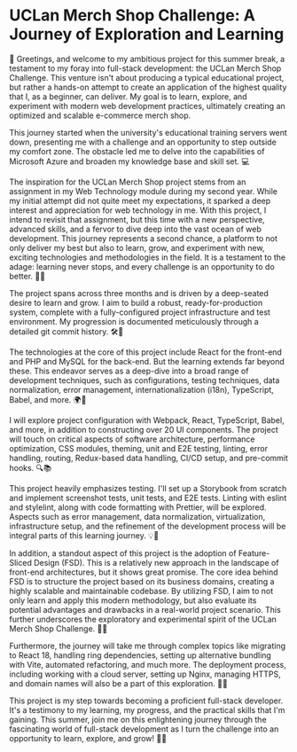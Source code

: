 # UCLan Merch Shop Challenge: A Journey of Exploration and Learning

🚀 Greetings, and welcome to my ambitious project for this summer break, a testament to my foray into full-stack development: the UCLan Merch Shop Challenge. This venture isn't about producing a typical educational project, but rather a hands-on attempt to create an application of the highest quality that I, as a beginner, can deliver. My goal is to learn, explore, and experiment with modern web development practices, ultimately creating an optimized and scalable e-commerce merch shop.

This journey started when the university's educational training servers went down, presenting me with a challenge and an opportunity to step outside my comfort zone. The obstacle led me to delve into the capabilities of Microsoft Azure and broaden my knowledge base and skill set. 💻

The inspiration for the UCLan Merch Shop project stems from an assignment in my Web Technology module during my second year. While my initial attempt did not quite meet my expectations, it sparked a deep interest and appreciation for web technology in me. With this project, I intend to revisit that assignment, but this time with a new perspective, advanced skills, and a fervor to dive deep into the vast ocean of web development. This journey represents a second chance, a platform to not only deliver my best but also to learn, grow, and experiment with new, exciting technologies and methodologies in the field. It is a testament to the adage: learning never stops, and every challenge is an opportunity to do better. 🌟🚀

The project spans across three months and is driven by a deep-seated desire to learn and grow. I aim to build a robust, ready-for-production system, complete with a fully-configured project infrastructure and test environment. My progression is documented meticulously through a detailed git commit history. 🛠️🔧

The technologies at the core of this project include React for the front-end and PHP and MySQL for the back-end. But the learning extends far beyond these. This endeavor serves as a deep-dive into a broad range of development techniques, such as configurations, testing techniques, data normalization, error management, internationalization (i18n), TypeScript, Babel, and more. 🌍👏

I will explore project configuration with Webpack, React, TypeScript, Babel, and more, in addition to constructing over 20 UI components. The project will touch on critical aspects of software architecture, performance optimization, CSS modules, theming, unit and E2E testing, linting, error handling, routing, Redux-based data handling, CI/CD setup, and pre-commit hooks. 🔍📚

This project heavily emphasizes testing. I'll set up a Storybook from scratch and implement screenshot tests, unit tests, and E2E tests. Linting with eslint and stylelint, along with code formatting with Prettier, will be explored. Aspects such as error management, data normalization, virtualization, infrastructure setup, and the refinement of the development process will be integral parts of this learning journey. 💡🔬

In addition, a standout aspect of this project is the adoption of Feature-Sliced Design (FSD). This is a relatively new approach in the landscape of front-end architectures, but it shows great promise. The core idea behind FSD is to structure the project based on its business domains, creating a highly scalable and maintainable codebase. By utilizing FSD, I aim to not only learn and apply this modern methodology, but also evaluate its potential advantages and drawbacks in a real-world project scenario. This further underscores the exploratory and experimental spirit of the UCLan Merch Shop Challenge. 🚀🌐

Furthermore, the journey will take me through complex topics like migrating to React 18, handling ring dependencies, setting up alternative bundling with Vite, automated refactoring, and much more. The deployment process, including working with a cloud server, setting up Nginx, managing HTTPS, and domain names will also be a part of this exploration. 🏁🚀

This project is my step towards becoming a proficient full-stack developer. It's a testimony to my learning, my progress, and the practical skills that I'm gaining. This summer, join me on this enlightening journey through the fascinating world of full-stack development as I turn the challenge into an opportunity to learn, explore, and grow! 🌟🔥